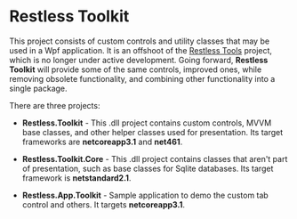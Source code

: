 # Restless Toolkit

This project consists of custom controls and utility classes that may be used in a Wpf application.
It is an offshoot of the [Restless Tools](https://github.com/victor-david/restless-tools) project, which
is no longer under active development. Going forward, **Restless Toolkit** will provide some of the same
controls, improved ones, while removing obsolete functionality, and combining other functionality into a single package.

There are three projects:

* **Restless.Toolkit** - This .dll project contains custom controls, MVVM base classes, and other helper classes used
for presentation. Its target frameworks are **netcoreapp3.1** and **net461**.

* **Restless.Toolkit.Core** - This .dll project contains classes that aren't part of presentation, such as base classes
for Sqlite databases. Its target framework is **netstandard2.1**.

* **Restless.App.Toolkit** - Sample application to demo the custom tab control and others. It targets **netcoreapp3.1**.
